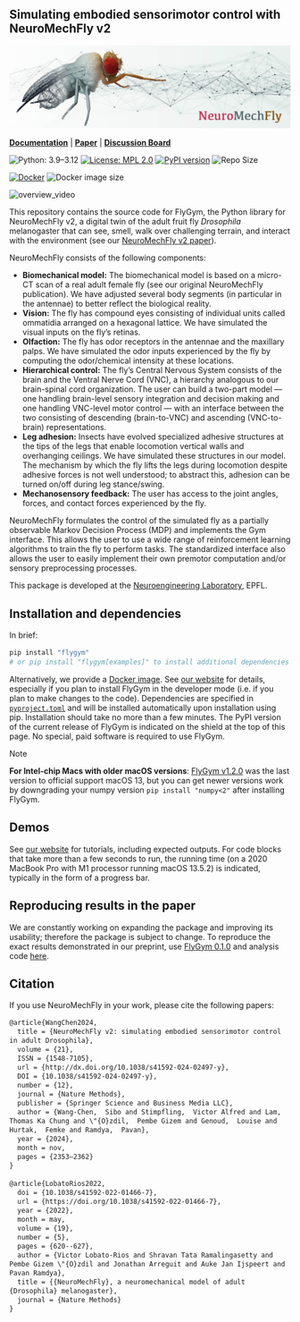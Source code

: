 ## Simulating embodied sensorimotor control with NeuroMechFly v2

![](https://github.com/NeLy-EPFL/_media/blob/main/flygym/banner_large.jpg?raw=true)

[**Documentation**](https://neuromechfly.org/) | [**Paper**](https://www.nature.com/articles/s41592-024-02497-y.epdf?sharing_token=jK2FbKWL99-O28WNqrpXWNRgN0jAjWel9jnR3ZoTv0MjiFZczOI3_5wYVxbEbClrTuJzjKyEfhm2kIwso489-ypEsSqlyasWAEsBCvR9WU5poT-q2bblI6hCc7Zji6wb_jZjfXl7KWLbd2pgZTmWvk_ADQ6RuzlnHwvQyipMJzg%3D) | [**Discussion Board**](https://github.com/NeLy-EPFL/flygym/discussions)

![Python: 3.9–3.12](https://img.shields.io/badge/python-3.9%E2%80%933.12-blue)
[![License: MPL 2.0](https://img.shields.io/badge/License-Apache%202.0-blue.svg)](https://github.com/NeLy-EPFL/flygym/blob/main/LICENSE)
[![PyPI version](https://badge.fury.io/py/flygym.svg)](https://badge.fury.io/py/flygym)
![Repo Size](https://img.shields.io/github/repo-size/NeLy-EPFL/flygym)

[![Docker](https://img.shields.io/badge/docker-%230db7ed.svg?style=for-the-badge&logo=docker&logoColor=white)](https://hub.docker.com/r/nelyepfl/flygym)
![Docker image size](https://img.shields.io/docker/image-size/nelyepfl/flygym/latest)



![overview_video](https://github.com/NeLy-EPFL/_media/blob/main/flygym/overview_video.gif?raw=true)

This repository contains the source code for FlyGym, the Python library for NeuroMechFly v2, a digital twin of the adult fruit fly *Drosophila* melanogaster that can see, smell, walk over challenging terrain, and interact with the environment (see our [NeuroMechFly v2 paper](https://www.nature.com/articles/s41592-024-02497-y.epdf?sharing_token=jK2FbKWL99-O28WNqrpXWNRgN0jAjWel9jnR3ZoTv0MjiFZczOI3_5wYVxbEbClrTuJzjKyEfhm2kIwso489-ypEsSqlyasWAEsBCvR9WU5poT-q2bblI6hCc7Zji6wb_jZjfXl7KWLbd2pgZTmWvk_ADQ6RuzlnHwvQyipMJzg%3D)).

NeuroMechFly consists of the following components:
- **Biomechanical model:** The biomechanical model is based on a micro-CT scan of a real adult female fly (see our original NeuroMechFly publication). We have adjusted several body segments (in particular in the antennae) to better reflect the biological reality.
- **Vision:** The fly has compound eyes consisting of individual units called ommatidia arranged on a hexagonal lattice. We have simulated the visual inputs on the fly’s retinas.
- **Olfaction:** The fly has odor receptors in the antennae and the maxillary palps. We have simulated the odor inputs experienced by the fly by computing the odor/chemical intensity at these locations.
- **Hierarchical control:** The fly’s Central Nervous System consists of the brain and the Ventral Nerve Cord (VNC), a hierarchy analogous to our brain-spinal cord organization. The user can build a two-part model — one handling brain-level sensory integration and decision making and one handling VNC-level motor control — with an interface between the two consisting of descending (brain-to-VNC) and ascending (VNC-to-brain) representations.
- **Leg adhesion:** Insects have evolved specialized adhesive structures at the tips of the legs that enable locomotion vertical walls and overhanging ceilings. We have simulated these structures in our model. The mechanism by which the fly lifts the legs during locomotion despite adhesive forces is not well understood; to abstract this, adhesion can be turned on/off during leg stance/swing.
- **Mechanosensory feedback:** The user has access to the joint angles, forces, and contact forces experienced by the fly.

NeuroMechFly formulates the control of the simulated fly as a partially observable Markov Decision Process (MDP) and implements the Gym interface. This allows the user to use a wide range of reinforcement learning algorithms to train the fly to perform tasks. The standardized interface also allows the user to easily implement their own premotor computation and/or sensory preprocessing processes.

This package is developed at the [Neuroengineering Laboratory](https://www.epfl.ch/labs/ramdya-lab/), EPFL.

## Installation and dependencies
In brief:
```bash
pip install "flygym"
# or pip install "flygym[examples]" to install additional dependencies needed for examples
```

Alternatively, we provide a [Docker image](https://hub.docker.com/r/nelyepfl/flygym). See [our website](https://neuromechfly.org/installation.html) for details, especially if you plan to install FlyGym in the developer mode (i.e. if you plan to make changes to the code). Dependencies are specified in [`pyproject.toml`](https://github.com/NeLy-EPFL/flygym/blob/main/pyproject.toml) and will be installed automatically upon installation using pip. Installation should take no more than a few minutes. The PyPI version of the current release of FlyGym is indicated on the shield at the top of this page. No special, paid software is required to use FlyGym.

> [!NOTE]
> **For Intel-chip Macs with older macOS versions**: [FlyGym v1.2.0](https://github.com/NeLy-EPFL/flygym/releases/tag/v1.2.0) was the last version to official support macOS 13, but you can get newer versions work by downgrading your numpy version `pip install "numpy<2"` after installing FlyGym.

## Demos
See [our website](https://neuromechfly.org/tutorials/index.html) for tutorials, including expected outputs. For code blocks that take more than a few seconds to run, the running time (on a 2020 MacBook Pro with M1 processor running macOS 13.5.2) is indicated, typically in the form of a progress bar.

## Reproducing results in the paper
We are constantly working on expanding the package and improving its usability; therefore the package is subject to change. To reproduce the exact results demonstrated in our preprint, use [FlyGym 0.1.0](https://github.com/NeLy-EPFL/flygym/releases/tag/v0.1.0) and analysis code [here](https://github.com/NeLy-EPFL/nmf2-paper).


## Citation
If you use NeuroMechFly in your work, please cite the following papers:
```
@article{WangChen2024,
  title = {NeuroMechFly v2: simulating embodied sensorimotor control in adult Drosophila},
  volume = {21},
  ISSN = {1548-7105},
  url = {http://dx.doi.org/10.1038/s41592-024-02497-y},
  DOI = {10.1038/s41592-024-02497-y},
  number = {12},
  journal = {Nature Methods},
  publisher = {Springer Science and Business Media LLC},
  author = {Wang-Chen,  Sibo and Stimpfling,  Victor Alfred and Lam,  Thomas Ka Chung and \"{O}zdil,  Pembe Gizem and Genoud,  Louise and Hurtak,  Femke and Ramdya,  Pavan},
  year = {2024},
  month = nov,
  pages = {2353–2362}
}

@article{LobatoRios2022,
  doi = {10.1038/s41592-022-01466-7},
  url = {https://doi.org/10.1038/s41592-022-01466-7},
  year = {2022},
  month = may,
  volume = {19},
  number = {5},
  pages = {620--627},
  author = {Victor Lobato-Rios and Shravan Tata Ramalingasetty and Pembe Gizem \"{O}zdil and Jonathan Arreguit and Auke Jan Ijspeert and Pavan Ramdya},
  title = {{NeuroMechFly}, a neuromechanical model of adult {Drosophila} melanogaster},
  journal = {Nature Methods}
}
```
